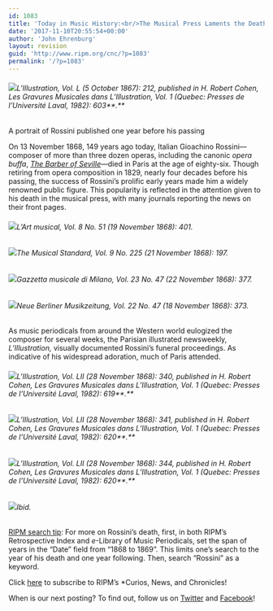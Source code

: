 ```yaml
---
id: 1083
title: 'Today in Music History:<br/>The Musical Press Laments the Death of Rossini'
date: '2017-11-10T20:55:54+00:00'
author: 'John Ehrenburg'
layout: revision
guid: 'http://www.ripm.org/cnc/?p=1083'
permalink: '/?p=1083'
---
```


###### ![](http://www.ripm.org/cnc/wp-content/uploads/2017/11/9-Rossini.jpg)*L’Illustration,* Vol. L (5 October 1867): 212, published in H. Robert Cohen, *Les Gravures Musicales dans L’Illustration,* Vol. 1 (Quebec: Presses de l’Université Laval, 1982): 603**.**

A portrait of Rossini published one year before his passing

On 13 November 1868, 149 years ago today, Italian Gioachino Rossini—composer of more than three dozen operas, including the canonic *opera buffa*, [*The Barber of Seville*](http://www.ripm.org/cnc/?p=345)—died in Paris at the age of eighty-six. Though retiring from opera composition in 1829, nearly four decades before his passing, the success of Rossini’s prolific early years made him a widely renowned public figure. This popularity is reflected in the attention given to his death in the musical press, with many journals reporting the news on their front pages.

###### ![](http://www.ripm.org/cnc/wp-content/uploads/2017/11/10-Rossini.jpg)*L’Art musical,* Vol. 8 No. 51 (19 November 1868): 401.

###### ![](http://www.ripm.org/cnc/wp-content/uploads/2017/11/11-Rossini.jpg)*The Musical Standard,* Vol. 9 No. 225 (21 November 1868): 197.

###### ![](http://www.ripm.org/cnc/wp-content/uploads/2017/11/12-Rossini.jpg)*Gazzetta musicale di Milano,* Vol. 23 No. 47 (22 November 1868): 377.

###### ![](http://www.ripm.org/cnc/wp-content/uploads/2017/11/13-Rossini.jpg)*Neue Berliner Musikzeitung,* Vol. 22 No. 47 (18 November 1868): 373.

As music periodicals from around the Western world eulogized the composer for several weeks, the Parisian illustrated newsweekly, *L’Illustration,* visually documented Rossini’s funeral proceedings. As indicative of his widespread adoration, much of Paris attended.

###### ![](http://www.ripm.org/cnc/wp-content/uploads/2017/11/10-Rossini-1.jpg)*L’Illustration,* Vol. LII (28 November 1868): 340, published in H. Robert Cohen, *Les Gravures Musicales dans L’Illustration,* Vol. 1 (Quebec: Presses de l’Université Laval, 1982): 619**.**

###### ![](http://www.ripm.org/cnc/wp-content/uploads/2017/11/11-Rossini-1.jpg)*L’Illustration,* Vol. LII (28 November 1868): 341, published in H. Robert Cohen, *Les Gravures Musicales dans L’Illustration,* Vol. 1 (Quebec: Presses de l’Université Laval, 1982): 620**.**

###### ![](http://www.ripm.org/cnc/wp-content/uploads/2017/11/12-Rossini-1-1024x858.jpg)*L’Illustration,* Vol. LII (28 November 1868): 344, published in H. Robert Cohen, *Les Gravures Musicales dans L’Illustration,* Vol. 1 (Quebec: Presses de l’Université Laval, 1982): 620**.**

###### ![](http://www.ripm.org/cnc/wp-content/uploads/2017/11/13-Rossini-1-1024x836.jpg)Ibid.

<u>RIPM search tip</u>: For more on Rossini’s death, first, in both RIPM’s Retrospective Index and *e*-Library of Music Periodicals, set the span of years in the “Date” field from “1868 to 1869”. This limits one’s search to the year of his death and one year following. Then, search “Rossini” as a keyword.

Click [here](http://ripm.org/?page=cncsubscribe) to subscribe to RIPM’s *Curios, News, and Chronicles!

When is our next posting? To find out, follow us on [Twitter](https://twitter.com/RIPMCenter) and [Facebook](https://www.facebook.com/RIPMCenter/)!